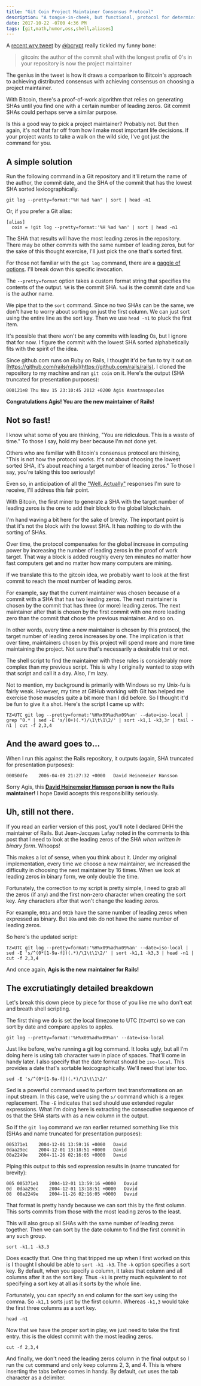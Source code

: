 ```yaml
---
title: "Git Coin Project Maintainer Consensus Protocol"
description: "A tongue-in-cheek, but functional, protocol for determining an OSS project maintainer based on a distributed consensus algorithm."
date: 2017-10-22 -0700 4:36 PM
tags: [git,math,humor,oss,shell,aliases]
---
```


A [recent wry tweet](https://twitter.com/bcrypt/status/918222753500508160) by [@bcrypt](https://twitter.com/bcrypt/) really tickled my funny bone:

> gitcoin: the author of the commit sha1 with the longest prefix of 0's in your repository is now the project maintainer

The genius in the tweet is how it draws a comparison to Bitcoin's approach to achieving distributed consensus with achieving consensus on choosing a project maintainer.

With Bitcoin, there's a proof-of-work algorithm that relies on generating SHAs until you find one with a certain number of leading zeros. Git commit SHAs could perhaps serve a similar purpose.

Is this a good way to pick a project maintainer? Probably not. But then again, it's not that far off from how I make most important life decisions. If your project wants to take a walk on the wild side, I've got just the command for you.

## A simple solution

Run the following command in a Git repository and it'll return the name of the author, the commit date, and the SHA of the commit that has the lowest SHA sorted lexicographically.

```
git log --pretty=format:"%H %ad %an" | sort | head -n1
```

Or, if you prefer a Git alias:

```
[alias]
  coin = !git log --pretty=format:'%H %ad %an' | sort | head -n1
```

The SHA that results will have the most leading zeros in the repository. There may be other commits with the same number of leading zeros, but for the sake of this thought exercise, I'll just pick the one that's sorted first.

For those not familiar with the `git log` command, there are a [gaggle of options](https://git-scm.com/docs/git-log). I'll break down this specific invocation.

The `--pretty=format` option takes a custom format string that specifies the contents of the output. `%H` is the commit SHA. `%ad` is the commit date and `%an` is the author name.

We pipe that to the `sort` command. Since no two SHAs can be the same, we don't have to worry about sorting on just the first column. We can just sort using the entire line as the sort key. Then we use `head -n1` to pluck the first item.

It's possible that there won't be any commits with leading 0s, but I ignore that for now. I figure the commit with the lowest SHA sorted alphabetically fits with the spirit of the idea.

Since github.com runs on Ruby on Rails, I thought it'd be fun to try it out on [https://github.com/rails/rails](https://github.com/rails/rails). I cloned the repository to my machine and ran `git coin` on it. Here's the output (SHA truncated for presentation purposes):

```
000121e8 Thu Nov 15 23:10:45 2012 +0200 Agis Anastasopoulos
```

__Congratulations Agis! You are the new maintainer of Rails!__

## Not so fast!

I know what some of you are thinking, "You are ridiculous. This is a waste of time." To those I say, hold my beer because I'm not done yet.

Others who are familiar with Bitcoin's consensus protocol are thinking, "This is not how the protocol works. It's not about choosing the lowest sorted SHA, it's about reaching a target number of leading zeros." To those I say, you're taking this too seriously!

Even so, in anticipation of all the ["Well, Actually"](http://tirania.org/blog/archive/2011/Feb-17.html) responses I'm sure to receive, I'll address this fair point.

With Bitcoin, the first miner to generate a SHA with the target number of leading zeros is the one to add their block to the global blockchain.

I'm hand waving a bit here for the sake of brevity. The important point is that it's not the block with the lowest SHA. It has nothing to do with the sorting of SHAs.

Over time, the protocol compensates for the global increase in computing power by increasing the number of leading zeros in the proof of work target. That way a block is added roughly every ten minutes no matter how fast computers get and no matter how many computers are mining.

If we translate this to the gitcoin idea, we probably want to look at the first commit to reach the most number of leading zeros.

For example, say that the current maintainer was chosen because of a commit with a SHA that has two leading zeros. The next maintainer is chosen by the commit that has three (or more) leading zeros. The next maintainer after that is chosen by the first commit with one more leading zero than the commit that chose the previous maintainer. And so on.

In other words, every time a new maintainer is chosen by this protocol, the target number of leading zeros increases by one. The implication is that over time, maintainers chosen by this project will spend more and more time maintaining the project. Not sure that's necessarily a desirable trait or not.

The shell script to find the maintainer with these rules is considerably more complex than my previous script. This is why I originally wanted to stop with that script and call it a day. Also, I'm lazy.

Not to mention, my background is primarily with Windows so my Unix-fu is fairly weak. However, my time at GitHub working with Git has helped me exercise those muscles quite a bit more than I did before. So I thought it'd be fun to give it a shot. Here's the script I came up with:

`TZ=UTC git log --pretty=format:'%H%x09%ad%x09%an' --date=iso-local | grep ^0.* | sed -E 's/(0+)(.*)/\1\t\1\2/' | sort -k1,1 -k3,3r | tail -n1 | cut -f 2,3,4`

## And the award goes to...

When I run this against the Rails repository, it outputs (again, SHA truncated for presentation purposes):

```
00050dfe	2006-04-09 21:27:32 +0000	David Heinemeier Hansson
```
Sorry Agis, this __[David Heinemeier Hansson](http://david.heinemeierhansson.com/) person is now the Rails maintainer!__ I hope David accepts this responsibility seriously.

## Uh, still not there.

If you read an earlier version of this post, you'll note I declared DHH the maintainer of Rails. But Jean-Jacques Lafay noted in the comments to this post that I need to look at the leading zeros of the SHA _when written in binary form_. Whoops!

This makes a lot of sense, when you think about it. Under my original implementation, every time we choose a new maintainer, we increased the difficulty in choosing the next maintainer by 16 times. When we look at leading zeros in binary form, we only double the time.

Fortunately, the correction to my script is pretty simple, I need to grab all the zeros (if any) and the first non-zero character when creating the sort key. Any characters after that won't change the leading zeros.

For example, `001a` and `001b` have the same number of leading zeros when expressed as binary. But `00a` and `00b` do not have the same number of leading zeros.

So here's the updated script:

`TZ=UTC git log --pretty=format:'%H%x09%ad%x09%an' --date=iso-local | sed -E 's/^(0*[1-9a-f])(.*)/\1\t\1\2/' | sort -k1,1 -k3,3 | head -n1 | cut -f 2,3,4`

And once again, __Agis is the new maintainer for Rails!__ 

## The excrutiatingly detailed breakdown

Let's break this down piece by piece for those of you like me who don't eat and breath shell scripting.

The first thing we do is set the local timezone to UTC (`TZ=UTC`) so we can sort by date and compare apples to apples.

`git log --pretty=format:'%H%x09%ad%x09%an' --date=iso-local`

Just like before, we're running a git log command. It looks ugly, but all I'm doing here is using tab character `%x09` in place of spaces. That'll come
in handy later. I also specify that the date format should be `iso-local`. This provides a date that's sortable lexicographically. We'll need that later too.

`sed -E 's/^(0*[1-9a-f])(.*)/\1\t\1\2/'`

Sed is a powerful command used to perform text transformations on an input stream. In this case, we're using the `s/` command which is a regex replacement. The `-E` indicates that sed should use extended regular expressions. What I'm doing here is extracting the consecutive sequence of `0`s that the SHA starts with as a new column in the output.

So if the `git log` command we ran earlier returned something like this (SHAs and name truncated for presentation purposes):

```
005371e1	2004-12-01 13:59:16 +0000	David
0daa29ec	2004-12-01 13:18:51 +0000	David
08a2249e	2004-11-26 02:16:05 +0000	David
```

Piping this output to this sed expression results in (name truncated for brevity):

```
005	005371e1	2004-12-01 13:59:16 +0000	David
0d	0daa29ec	2004-12-01 13:18:51 +0000	David
08	08a2249e	2004-11-26 02:16:05 +0000	David
```

That format is pretty handy because we can sort this by the first column. This sorts commits from those with the most leading zeros to the least.

This will also group all SHAs with the same number of leading zeros together. Then we can sort by the date column to find the first commit in any such group.

`sort -k1,1 -k3,3`

Does exactly that. One thing that tripped me up when I first worked on this is I thought I should be able to `sort -k1 -k3`. The `-k` option specifies a sort key. By default, when you specify a column, it takes that column and all columns after it as the sort key. Thus `-k1` is pretty much equivalent to not specifying a sort key at all as it sorts by the whole line.

Fortunately, you can specify an end column for the sort key using the comma. So `-k1,1` sorts just by the first column. Whereas `-k1,3` would take the first three columns as a sort key.

`head -n1`

Now that we have the proper sort in play, we just need to take the first entry. this is the oldest commit with the most leading zeros.

`cut -f 2,3,4`

And finally, we don't need the leading zeros column in the final output so I run the `cut` command and only keep columns 2, 3, and 4. This is where inserting the tabs before comes in handy. By default, `cut` uses the tab character as a delimiter.

